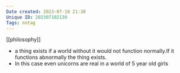 ```yaml
---
Date created: 2023-07-10 21:30
Unique ID: 202307102130
Tags: notag
---
```

[[philosophy]]

- a thing exists if a world without it would not function normally.If it functions abnormally the thing exists. 
- In this case even unicorns are real in a world of 5 year old girls